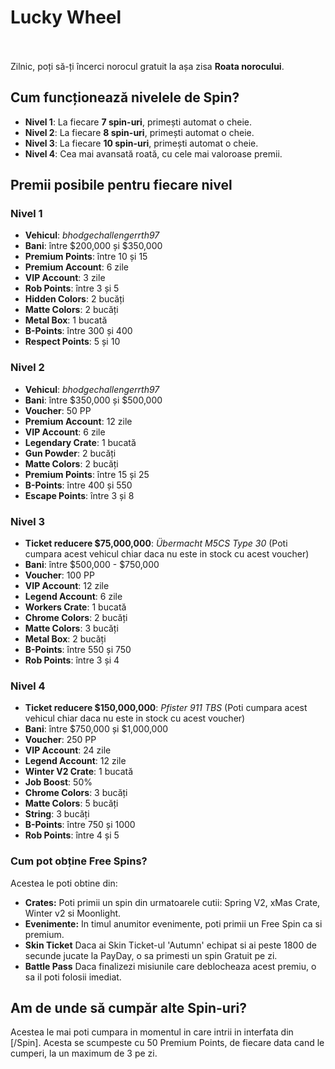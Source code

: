 # Lucky Wheel 
<br><br>
Zilnic, poți să-ți încerci norocul gratuit la așa zisa **Roata norocului**.

## **Cum funcționează nivelele de Spin?**

- **Nivel 1**: La fiecare **7 spin-uri**, primești automat o cheie.
- **Nivel 2**: La fiecare **8 spin-uri**, primești automat o cheie.
- **Nivel 3**: La fiecare **10 spin-uri**, primești automat o cheie.
- **Nivel 4**: Cea mai avansată roată, cu cele mai valoroase premii.


## **Premii posibile pentru fiecare nivel**

### Nivel 1
- **Vehicul**: *bhodgechallengerrth97* 
- **Bani**: între $200,000 și $350,000 
- **Premium Points**: între 10 și 15 
- **Premium Account**: 6 zile 
- **VIP Account**: 3 zile 
- **Rob Points**: între 3 și 5 
- **Hidden Colors**: 2 bucăți 
- **Matte Colors**: 2 bucăți 
- **Metal Box**: 1 bucată 
- **B-Points**: între 300 și 400 
- **Respect Points**: 5 și 10 



### Nivel 2
- **Vehicul**: *bhodgechallengerrth97* 
- **Bani**: între $350,000 și $500,000 
- **Voucher**: 50 PP 
- **Premium Account**: 12 zile 
- **VIP Account**: 6 zile 
- **Legendary Crate**: 1 bucată 
- **Gun Powder**: 2 bucăți 
- **Matte Colors**: 2 bucăți 
- **Premium Points**: între 15 și 25 
- **B-Points**:  între 400 și 550 
- **Escape Points**: între 3 și 8 



### Nivel 3
- **Ticket reducere $75,000,000**: *Übermacht M5CS Type 30* (Poti cumpara acest vehicul chiar daca nu este in stock cu acest voucher)
- **Bani**: între $500,000 - $750,000 
- **Voucher**: 100 PP 
- **VIP Account**: 12 zile 
- **Legend Account**: 6 zile 
- **Workers Crate**: 1 bucată 
- **Chrome Colors**: 2 bucăți 
- **Matte Colors**: 3 bucăți 
- **Metal Box**: 2 bucăți 
- **B-Points**: între  550 și 750 
- **Rob Points**: între 3 și 4 



### Nivel 4
- **Ticket reducere $150,000,000**: *Pfister 911 TBS* (Poti cumpara acest vehicul chiar daca nu este in stock cu acest voucher)
- **Bani**: între $750,000 și $1,000,000 
- **Voucher**: 250 PP 
- **VIP Account**: 24 zile 
- **Legend Account**: 12 zile 
- **Winter V2 Crate**: 1 bucată 
- **Job Boost**: 50% 
- **Chrome Colors**: 3 bucăți 
- **Matte Colors**: 5 bucăți 
- **String**: 3 bucăți 
- **B-Points**: între 750 și 1000 
- **Rob Points**: între 4 și 5 

### Cum pot obține Free Spins? 
Acestea le poti obtine din:

- <strong>Crates:</strong> Poti primii un spin din urmatoarele cutii: Spring V2, xMas Crate, Winter v2 si Moonlight.
- <strong>Evenimente:</strong> In timul anumitor evenimente, poti primii un Free Spin ca si premium.
- <strong>Skin Ticket</strong> Daca ai Skin Ticket-ul 'Autumn' echipat si ai peste 1800 de secunde jucate la PayDay, o sa primesti un spin Gratuit pe zi.
- <strong>Battle Pass</strong> Daca finalizezi misiunile care deblocheaza acest premiu, o sa il poti folosii imediat.

<h2> Am de unde să cumpăr alte Spin-uri? </h2>
Acestea le mai poti cumpara in momentul in care intrii in interfata din [/Spin]. Acesta se scumpeste cu 50 Premium Points, de fiecare data cand le cumperi, la un maximum de 3 pe zi.
